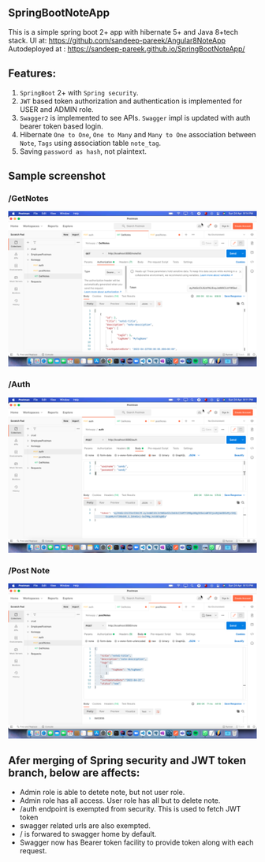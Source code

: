 ## SpringBootNoteApp
This is a simple spring boot 2+ app with hibernate 5+ and Java 8+tech stack. UI at: https://github.com/sandeep-pareek/Angular8NoteApp
Autodeployed at : https://sandeep-pareek.github.io/SpringBootNoteApp/

## Features:
1. `SpringBoot` 2+ with `Spring security`.
2. `JWT` based token authorization and authentication is implemented for USER and ADMIN role.
3. `Swagger2` is implemented to see APIs. `Swagger` impl is updated with auth bearer token based login.
4. Hibernate `One to One`, `One to Many` and `Many to One` association between `Note`, `Tags` using association table `note_tag`.
5. Saving `password as hash`, not plaintext.

## Sample screenshot
### /GetNotes
![NoteApp](https://github.com/sandeep-pareek/SpringBootNoteApp/blob/master/src/main/java/com/sandeep/SpringBootNoteApp/sampledata/get-notes.png)

### /Auth
![Auth](https://github.com/sandeep-pareek/SpringBootNoteApp/blob/master/src/main/java/com/sandeep/SpringBootNoteApp/sampledata/auth.png)

### /Post Note
![Post Note](https://github.com/sandeep-pareek/SpringBootNoteApp/blob/master/src/main/java/com/sandeep/SpringBootNoteApp/sampledata/post-notes.png)

## Afer merging of Spring security and JWT token branch, below are affects:

 - Admin role is able to detete note, but not user role.
 - Admin role has all access. User role has all but to delete note.
 - /auth endpoint is exempted from security. This is used to fetch JWT token
 - swagger related urls are also exempted.
 - / is forwared to swagger home by default.
 - Swagger now has Bearer token facility to provide token along with each request.
